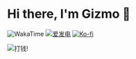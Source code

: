# Hi there, I'm Gizmo 👋

![WakaTime](https://img.shields.io/endpoint?url=https://wakapi.aika.dev/api/compat/shields/v1/Gizmo/interval:30_days&style=flat-square&color=2F855A&label=last%2030%20days&logo=WakaTime)
[![爱发电](https://img.shields.io/badge/dynamic/json?url=https%3A%2F%2Fafdian.net%2Fapi%2Fuser%2Fget-profile%3Fuser_id%3D75e549844b5111ed8df552540025c377&query=%24.data.user.name&label=%E7%88%B1%E5%8F%91%E7%94%B5&color=%23946ce6)](https://afdian.net/a/gizmo)
[![Ko-fi](https://img.shields.io/badge/Ko--fi-%E2%9D%A4%EF%B8%8F-blue?logo=kofi&color=%23fff)](https://ko-fi.com/gizmo_)

![打钱!](https://afdian-connect.deno.dev/sponsor.svg)
